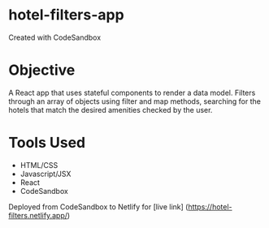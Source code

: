 # hotel-filters-app
Created with CodeSandbox

<h1>Objective</h1>
<p>
A React app that uses stateful components to render a data model. Filters through an array of objects using filter and map methods, searching for the hotels that match the desired amenities checked by the user. 
</p>

<h1>Tools Used</h1>
<ul>
<li>HTML/CSS</li>
<li>Javascript/JSX</li>
<li>React</li>
<li>CodeSandbox</li>
</ul>


Deployed from CodeSandbox to Netlify for [live link] (https://hotel-filters.netlify.app/)

